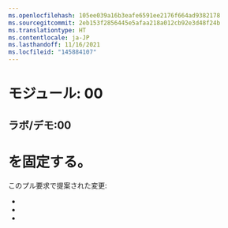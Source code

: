 ```yaml
---
ms.openlocfilehash: 105ee039a16b3eafe6591ee2176f664ad9382178
ms.sourcegitcommit: 2eb153f2856445e5afaa218a012cb92e3d48f24b
ms.translationtype: HT
ms.contentlocale: ja-JP
ms.lasthandoff: 11/16/2021
ms.locfileid: "145884107"
---
```

# <a name="module-00"></a>モジュール: 00
## <a name="labdemo-00"></a>ラボ/デモ:00

# を固定する。

このプル要求で提案された変更:

-
-
-